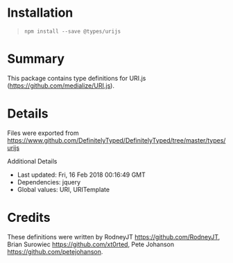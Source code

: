# Installation
> `npm install --save @types/urijs`

# Summary
This package contains type definitions for URI.js (https://github.com/medialize/URI.js).

# Details
Files were exported from https://www.github.com/DefinitelyTyped/DefinitelyTyped/tree/master/types/urijs

Additional Details
 * Last updated: Fri, 16 Feb 2018 00:16:49 GMT
 * Dependencies: jquery
 * Global values: URI, URITemplate

# Credits
These definitions were written by RodneyJT <https://github.com/RodneyJT>, Brian Surowiec <https://github.com/xt0rted>, Pete Johanson <https://github.com/petejohanson>.

